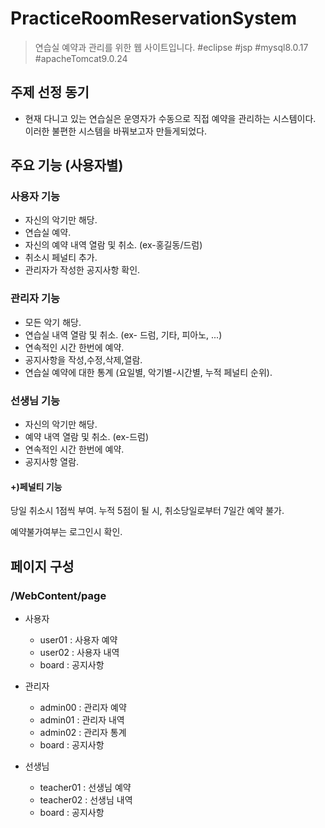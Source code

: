 # PracticeRoomReservationSystem

> 연습실 예약과 관리를 위한 웹 사이트입니다.
#eclipse #jsp  #mysql8.0.17 #apacheTomcat9.0.24 


## 주제 선정 동기
- 현재 다니고 있는 연습실은 운영자가 수동으로 직접 예약을 관리하는 시스템이다.
이러한 불편한 시스템을 바꿔보고자 만들게되었다.

## 주요 기능 (사용자별)

### 사용자 기능
- 자신의 악기만 해당.
- 연습실 예약. 
- 자신의 예약 내역 열람 및 취소. (ex-홍길동/드럼)
- 취소시 페널티 추가.
- 관리자가 작성한 공지사항 확인.

### 관리자 기능 
- 모든 악기 해당.
- 연습실 내역 열람 및 취소. (ex- 드럼, 기타, 피아노, ...)
- 연속적인 시간 한번에 예약.
- 공지사항을 작성,수정,삭제,열람. 
- 연습실 예약에 대한 통계 (요일별, 악기별-시간별, 누적 페널티 순위).

### 선생님 기능
- 자신의 악기만 해당.
- 예약 내역 열람 및 취소. (ex-드럼)
- 연속적인 시간 한번에 예약.
- 공지사항 열람.

#### +)페널티 기능
당일 취소시 1점씩 부여.
누적 5점이 될 시, 취소당일로부터 7일간 예약 불가.

예약불가여부는 로그인시 확인.


## 페이지 구성

### /WebContent/page

- 사용자
  + user01 : 사용자 예약
  + user02 : 사용자 내역
  + board : 공지사항

- 관리자
  + admin00 : 관리자 예약
  + admin01 : 관리자 내역
  + admin02 : 관리자 통계
  + board : 공지사항

- 선생님
  + teacher01 : 선생님 예약
  + teacher02 : 선생님 내역
  + board : 공지사항


